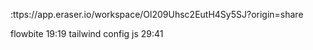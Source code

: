 :ttps://app.eraser.io/workspace/Ol209Uhsc2EutH4Sy5SJ?origin=share


flowbite
19:19 tailwind config js
29:41